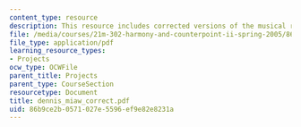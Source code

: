 ```yaml
---
content_type: resource
description: This resource includes corrected versions of the musical rhythms.
file: /media/courses/21m-302-harmony-and-counterpoint-ii-spring-2005/86b9ce2b0571027e5596ef9e82e8231a_dennis_miaw_correct.pdf
file_type: application/pdf
learning_resource_types:
- Projects
ocw_type: OCWFile
parent_title: Projects
parent_type: CourseSection
resourcetype: Document
title: dennis_miaw_correct.pdf
uid: 86b9ce2b-0571-027e-5596-ef9e82e8231a
---
```

